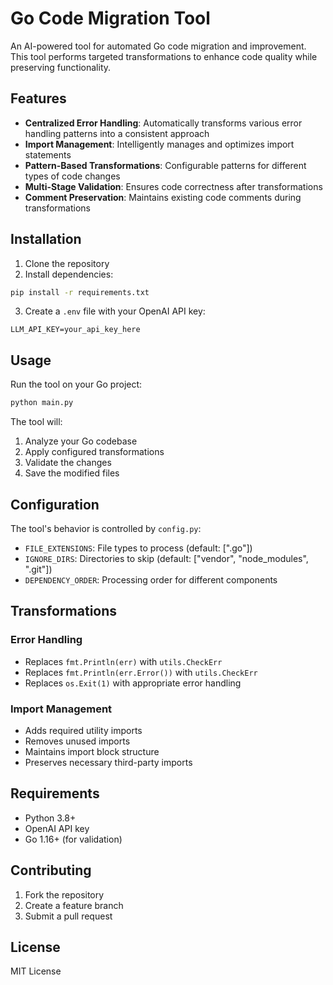 # Go Code Migration Tool

An AI-powered tool for automated Go code migration and improvement. This tool performs targeted transformations to enhance code quality while preserving functionality.

## Features

- **Centralized Error Handling**: Automatically transforms various error handling patterns into a consistent approach
- **Import Management**: Intelligently manages and optimizes import statements
- **Pattern-Based Transformations**: Configurable patterns for different types of code changes
- **Multi-Stage Validation**: Ensures code correctness after transformations
- **Comment Preservation**: Maintains existing code comments during transformations

## Installation

1. Clone the repository
2. Install dependencies:
```bash
pip install -r requirements.txt
```
3. Create a `.env` file with your OpenAI API key:
```
LLM_API_KEY=your_api_key_here
```

## Usage

Run the tool on your Go project:

```bash
python main.py
```

The tool will:
1. Analyze your Go codebase
2. Apply configured transformations
3. Validate the changes
4. Save the modified files

## Configuration

The tool's behavior is controlled by `config.py`:

- `FILE_EXTENSIONS`: File types to process (default: [".go"])
- `IGNORE_DIRS`: Directories to skip (default: ["vendor", "node_modules", ".git"])
- `DEPENDENCY_ORDER`: Processing order for different components

## Transformations

### Error Handling
- Replaces `fmt.Println(err)` with `utils.CheckErr`
- Replaces `fmt.Println(err.Error())` with `utils.CheckErr`
- Replaces `os.Exit(1)` with appropriate error handling

### Import Management
- Adds required utility imports
- Removes unused imports
- Maintains import block structure
- Preserves necessary third-party imports

## Requirements

- Python 3.8+
- OpenAI API key
- Go 1.16+ (for validation)

## Contributing

1. Fork the repository
2. Create a feature branch
3. Submit a pull request

## License

MIT License
